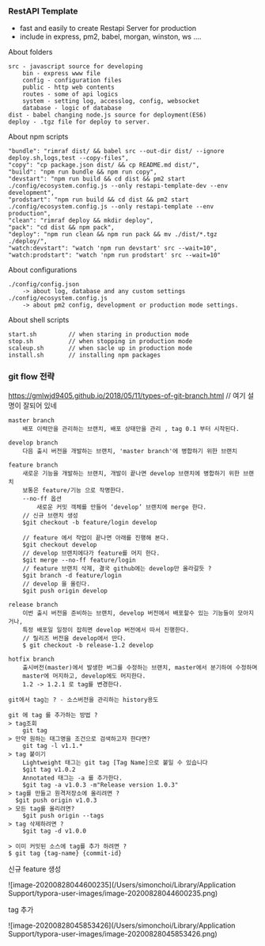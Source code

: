 ### RestAPI Template

-   fast and easily to create Restapi Server for production
-   include in express, pm2, babel, morgan, winston, ws ....

About folders

```
src - javascript source for developing
	bin - express www file
	config - configuration files
	public - http web contents
	routes - some of api logics
	system - setting log, accesslog, config, websocket
	database - logic of database
dist - babel changing node.js source for deployment(ES6)
deploy - .tgz file for deploy to server.
```

About npm scripts

```
"bundle": "rimraf dist/ && babel src --out-dir dist/ --ignore deploy.sh,logs,test --copy-files",
"copy": "cp package.json dist/ && cp README.md dist/",
"build": "npm run bundle && npm run copy",
"devstart": "npm run build && cd dist && pm2 start ./config/ecosystem.config.js --only restapi-template-dev --env development",
"prodstart": "npm run build && cd dist && pm2 start ./config/ecosystem.config.js --only restapi-template --env production",
"clean": "rimraf deploy && mkdir deploy",
"pack": "cd dist && npm pack",
"deploy": "npm run clean && npm run pack && mv ./dist/*.tgz ./deploy/",
"watch:devstart": "watch 'npm run devstart' src --wait=10",
"watch:prodstart": "watch 'npm run prodstart' src --wait=10"
```

About configurations

```
./config/config.json
	-> about log, database and any custom settings
./config/ecosystem.config.js
	-> about pm2 config, development or production mode settings.
```

About shell scripts

```
start.sh         // when staring in production mode
stop.sh          // when stopping in production mode
scaleup.sh       // when sacle up in production mode
install.sh       // installing npm packages
```



### git flow 전략

https://gmlwjd9405.github.io/2018/05/11/types-of-git-branch.html // 여기 설명이 잘되어 있네

```
master branch
	배포 이력만을 관리하는 브랜치, 배포 상태만을 관리 , tag 0.1 부터 시작된다.

develop branch
	다음 출시 버전을 개발하는 브랜치, 'master branch'에 병합하기 위한 브랜치

feature branch
	새로운 기능을 개발하는 브랜치, 개발이 끝나면 develop 브랜치에 병합하기 위한 브랜치
	보통은 feature/기능 으로 작명한다.
	--no-ff 옵션
		새로운 커밋 객체를 만들어 ‘develop’ 브랜치에 merge 한다.
	// 신규 브랜치 생성
	$git checkout -b feature/login develop

	// feature 에서 작업이 끝나면 아래를 진행해 본다.
	$git checkout develop
	// develop 브랜치에다가 feature를 머지 한다.
	$git merge --no-ff feature/login
	// feature 브랜치 삭제, 결국 github에는 develop만 올라갈듯 ?
	$git branch -d feature/login
	// develop 을 올린다.
	$git push origin develop

release branch
	이번 출시 버전을 준비하는 브랜치, develop 버전에서 배포할수 있는 기능들이 모아지거나,
	특정 배포일 일정이 잡히면 develop 버전에서 따서 진행한다.
	// 릴리즈 버전을 develop에서 딴다.
	$ git checkout -b release-1.2 develop

hotfix branch
	출시버전(master)에서 발생한 버그를 수정하는 브랜치, master에서 분기하여 수정하며
	master에 머지하고, develop에도 머지한다.
	1.2 -> 1.2.1 로 tag를 변경한다.

git에서 tag는 ? - 소스버전을 관리하는 history용도

git 에 tag 를 추가하는 방법 ?
> tag조회
	git tag
> 만약 원하는 태그명을 조건으로 검색하고자 한다면?
	git tag -l v1.1.*
> tag 붙이기
	Lightweight 태그는 git tag [Tag Name]으로 붙일 수 있습니다
	$git tag v1.0.2
	Annotated 태그는 -a 를 추가한다.
	$git tag -a v1.0.3 -m"Release version 1.0.3"
> tag를 만들고 원격저장소에 올리려면 ?
  $git push origin v1.0.3
> 모든 tag를 올리려면?
	$git push origin --tags
> tag 삭제하려면 ?
 	$git tag -d v1.0.0

> 이미 커밋된 소스에 tag를 추가 하려면 ?
$ git tag {tag-name} {commit-id}
```

신규 feature 생성

![image-20200828044600235](/Users/simonchoi/Library/Application Support/typora-user-images/image-20200828044600235.png)

tag 추가

![image-20200828045853426](/Users/simonchoi/Library/Application Support/typora-user-images/image-20200828045853426.png)
